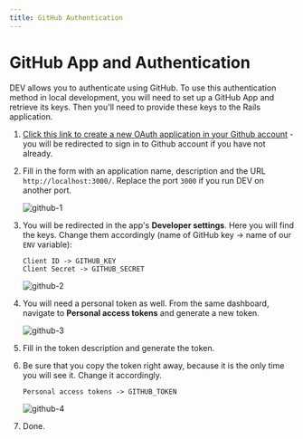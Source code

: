 ```yaml
---
title: GitHub Authentication
---
```


# GitHub App and Authentication

DEV allows you to authenticate using GitHub. To use this authentication method in local development, you will need to set up a GitHub App and retrieve its keys. Then you'll need to provide these keys to the Rails application.

1. [Click this link to create a new OAuth application in your Github account](https://github.com/settings/applications/new) - you will be redirected to sign in to Github account if you have not already.

2. Fill in the form with an application name, description and the URL `http://localhost:3000/`. Replace the port `3000` if you run DEV on another port.

   ![github-1](https://user-images.githubusercontent.com/22895284/51085500-877a6c00-173a-11e9-913a-0dccad234cf3.png)

3. You will be redirected in the app's **Developer settings**. Here you will find the keys. Change them accordingly (name of GitHub key -> name of our `ENV` variable):

   ```text
   Client ID -> GITHUB_KEY
   Client Secret -> GITHUB_SECRET
   ```

   ![github-2](https://user-images.githubusercontent.com/22895284/51085862-49337b80-173f-11e9-8503-f8251d07f458.png)

4. You will need a personal token as well. From the same dashboard, navigate to **Personal access tokens** and generate a new token.

   ![github-3](https://user-images.githubusercontent.com/22895284/51085863-49337b80-173f-11e9-81bf-1c1e38035a7a.png)

5. Fill in the token description and generate the token.

6. Be sure that you copy the token right away, because it is the only time you will see it. Change it accordingly.

   ```shell
   Personal access tokens -> GITHUB_TOKEN
   ```

   ![github-4](https://user-images.githubusercontent.com/22895284/51085865-49cc1200-173f-11e9-86a8-7e7e1db408a0.png)

7. Done.
